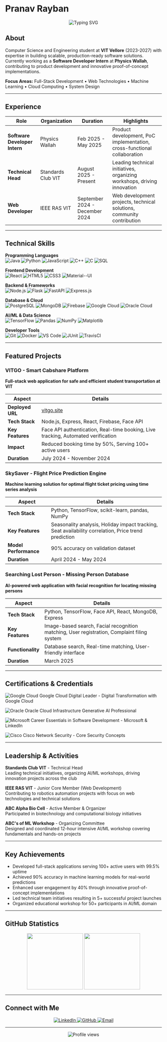 # Pranav Rayban

<div align="center">
  <img src="https://readme-typing-svg.herokuapp.com?font=Fira+Code&pause=1000&color=2E9EF7&center=true&width=500&lines=Computer+Science+Student;Full-Stack+Developer;AI%2FML+Enthusiast;Problem+Solver" alt="Typing SVG" />
</div>

## About

Computer Science and Engineering student at **VIT Vellore** (2023-2027) with expertise in building scalable, production-ready software solutions. Currently working as a **Software Developer Intern** at **Physics Wallah**, contributing to product development and innovative proof-of-concept implementations.

**Focus Areas:** Full-Stack Development • Web Technologies • Machine Learning • Cloud Computing • System Design

---

## Experience

| Role | Organization | Duration | Highlights |
|------|--------------|----------|-----------|
| **Software Developer Intern** | Physics Wallah | Feb 2025 - May 2025 | Product development, PoC implementation, cross-functional collaboration |
| **Technical Head** | Standards Club VIT | August 2025 - Present | Leading technical initiatives, organizing workshops, driving innovation |
| **Web Developer** | IEEE RAS VIT | September 2024 - December 2024 | Web development projects, technical solutions, community contribution |

---

## Technical Skills

**Programming Languages**  
![Java](https://img.shields.io/badge/Java-007396?style=flat&logo=java&logoColor=white)
![Python](https://img.shields.io/badge/Python-3776AB?style=flat&logo=python&logoColor=white)
![JavaScript](https://img.shields.io/badge/JavaScript-F7DF1E?style=flat&logo=javascript&logoColor=black)
![C++](https://img.shields.io/badge/C++-00599C?style=flat&logo=c%2B%2B&logoColor=white)
![C](https://img.shields.io/badge/C-A8B9CC?style=flat&logo=c&logoColor=white)
![SQL](https://img.shields.io/badge/SQL-CC2927?style=flat&logo=microsoft-sql-server&logoColor=white)

**Frontend Development**  
![React](https://img.shields.io/badge/React-61DAFB?style=flat&logo=react&logoColor=black)
![HTML5](https://img.shields.io/badge/HTML5-E34F26?style=flat&logo=html5&logoColor=white)
![CSS3](https://img.shields.io/badge/CSS3-1572B6?style=flat&logo=css3&logoColor=white)
![Material--UI](https://img.shields.io/badge/Material--UI-007FFF?style=flat&logo=mui&logoColor=white)

**Backend & Frameworks**  
![Node.js](https://img.shields.io/badge/Node.js-339933?style=flat&logo=nodedotjs&logoColor=white)
![Flask](https://img.shields.io/badge/Flask-000000?style=flat&logo=flask&logoColor=white)
![FastAPI](https://img.shields.io/badge/FastAPI-009688?style=flat&logo=fastapi&logoColor=white)
![Express.js](https://img.shields.io/badge/Express.js-000000?style=flat&logo=express&logoColor=white)

**Database & Cloud**  
![PostgreSQL](https://img.shields.io/badge/PostgreSQL-4169E1?style=flat&logo=postgresql&logoColor=white)
![MongoDB](https://img.shields.io/badge/MongoDB-13AA52?style=flat&logo=mongodb&logoColor=white)
![Firebase](https://img.shields.io/badge/Firebase-FFCA28?style=flat&logo=firebase&logoColor=black)
![Google Cloud](https://img.shields.io/badge/Google_Cloud-4285F4?style=flat&logo=googlecloud&logoColor=white)
![Oracle Cloud](https://img.shields.io/badge/Oracle_Cloud-F80000?style=flat&logo=oracle&logoColor=white)

**AI/ML & Data Science**  
![TensorFlow](https://img.shields.io/badge/TensorFlow-FF6F00?style=flat&logo=tensorflow&logoColor=white)
![Pandas](https://img.shields.io/badge/Pandas-150458?style=flat&logo=pandas&logoColor=white)
![NumPy](https://img.shields.io/badge/NumPy-013243?style=flat&logo=numpy&logoColor=white)
![Matplotlib](https://img.shields.io/badge/Matplotlib-011838?style=flat&logo=python&logoColor=white)

**Developer Tools**  
![Git](https://img.shields.io/badge/Git-F05032?style=flat&logo=git&logoColor=white)
![Docker](https://img.shields.io/badge/Docker-2496ED?style=flat&logo=docker&logoColor=white)
![VS Code](https://img.shields.io/badge/VS_Code-007ACC?style=flat&logo=visualstudiocode&logoColor=white)
![JUnit](https://img.shields.io/badge/JUnit-25A162?style=flat&logo=junit5&logoColor=white)
![TravisCI](https://img.shields.io/badge/TravisCI-3EAAAF?style=flat&logo=travis&logoColor=white)

---

## Featured Projects

### VITGO - Smart Cabshare Platform
**Full-stack web application for safe and efficient student transportation at VIT**

| Aspect | Details |
|--------|---------|
| **Deployed URL** | [vitgo.site](http://www.vitgo.site) |
| **Tech Stack** | Node.js, Express, React, Firebase, Face API |
| **Key Features** | Face API authentication, Real-time booking, Live tracking, Automated verification |
| **Impact** | Reduced booking time by 50%, Serving 100+ active users |
| **Duration** | July 2024 - November 2024 |

### SkySaver - Flight Price Prediction Engine
**Machine learning solution for optimal flight ticket pricing using time series analysis**

| Aspect | Details |
|--------|---------|
| **Tech Stack** | Python, TensorFlow, scikit-learn, pandas, NumPy |
| **Key Features** | Seasonality analysis, Holiday impact tracking, Seat availability correlation, Price trend prediction |
| **Model Performance** | 90% accuracy on validation dataset |
| **Duration** | April 2024 - May 2024 |

### Searching Lost Person - Missing Person Database
**AI-powered web application with facial recognition for locating missing persons**

| Aspect | Details |
|--------|---------|
| **Tech Stack** | Python, TensorFlow, Face API, React, MongoDB, Express |
| **Key Features** | Image-based search, Facial recognition matching, User registration, Complaint filing system |
| **Functionality** | Database search, Real-time matching, User-friendly interface |
| **Duration** | March 2025 |

---

## Certifications & Credentials

![Google Cloud](https://img.shields.io/badge/Google_Cloud_Digital_Leader-4285F4?style=flat&logo=googlecloud&logoColor=white) Google Cloud Digital Leader - Digital Transformation with Google Cloud

![Oracle](https://img.shields.io/badge/Oracle_Cloud_Infrastructure-F80000?style=flat&logo=oracle&logoColor=white) Oracle Cloud Infrastructure Generative AI Professional

![Microsoft](https://img.shields.io/badge/Microsoft_&_LinkedIn-0078D4?style=flat&logo=microsoft&logoColor=white) Career Essentials in Software Development - Microsoft & LinkedIn

![Cisco](https://img.shields.io/badge/Cisco_Academy-1BA0D7?style=flat&logo=cisco&logoColor=white) Cisco Network Security - Core Security Concepts

---

## Leadership & Activities

**Standards Club VIT** - Technical Head  
Leading technical initiatives, organizing AI/ML workshops, driving innovation projects across the club

**IEEE RAS VIT** - Junior Core Member (Web Development)  
Contributing to robotics automation projects with focus on web technologies and technical solutions

**ABC Alpha Bio Cell** - Active Member & Organizer  
Participated in biotechnology and computational biology initiatives

**ABC's of ML Workshop** - Organizing Committee  
Designed and coordinated 12-hour intensive AI/ML workshop covering fundamentals and hands-on projects

---

## Key Achievements

- Developed full-stack applications serving 100+ active users with 99.5% uptime
- Achieved 90% accuracy in machine learning models for real-world predictions
- Enhanced user engagement by 40% through innovative proof-of-concept implementations
- Led technical team initiatives resulting in 5+ successful project launches
- Organized educational workshop for 50+ participants in AI/ML domain

---

## GitHub Statistics

<div align="center">
  <img height="180em" src="https://github-readme-stats.vercel.app/api?username=pranavsoftware&show_icons=true&theme=algolia&include_all_commits=true&count_private=true"/>
  <img height="180em" src="https://github-readme-stats.vercel.app/api/top-langs/?username=pranavsoftware&layout=compact&langs_count=8&theme=algolia"/>
</div>

---

## Connect with Me

<div align="center">
  <a href="https://www.linkedin.com/in/pranav-rayban-vit2027">
    <img src="https://img.shields.io/badge/LinkedIn-0077B5?style=for-the-badge&logo=linkedin&logoColor=white" alt="LinkedIn">
  </a>
  <a href="https://github.com/pranavsoftware">
    <img src="https://img.shields.io/badge/GitHub-181717?style=for-the-badge&logo=github&logoColor=white" alt="GitHub">
  </a>
  <a href="mailto:raybanpranav@gmail.com">
    <img src="https://img.shields.io/badge/Email-D14836?style=for-the-badge&logo=gmail&logoColor=white" alt="Email">
  </a>
</div>

---

<div align="center">
  <img src="https://komarev.com/ghpvc/?username=pranavsoftware&color=blue&style=flat-square&label=Profile+Views" alt="Profile views"/>
</div>
